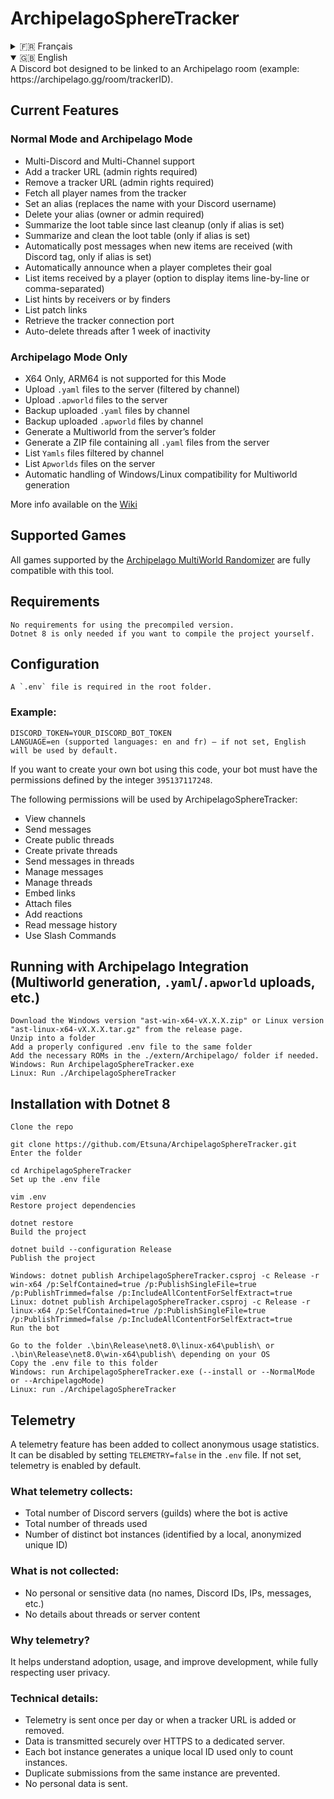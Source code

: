 # ArchipelagoSphereTracker 
<details>
<summary>🇫🇷 Français</summary>

Un bot Discord conçu pour être lié a la room pour Archipelago (Exemple : https://archipelago.gg/room/trackerID).

## Fonctionnalités Actuelles
### Mode Normal et Mode Archipelago
* Multi-Discord et Multi-Channel
* Ajouter une URL (Droits d'admin requis)
* Supprimer une URL (Droits d'admin requis)
* Récupérer tous les noms depuis le tracker
* Définir un alias (remplace le nom par celui sur Discord)
* Supprimer son propre alias (Propriétaire et Admin requis)
* Récapituler la table de loot des objets depuis le dernier récapitulatif et nettoyage (uniquement si un alias a été créé).
* Récapituler et nettoyer la table de loot des objets (uniquement si un alias a été créé).
* Envoyer automatiquement des messages concernant les nouveaux objets lootés sur Discord (avec le tag Discord, uniquement si un alias a été créé).
* Envoyer automatiquement un message quand un joueur complète son objectif.
* Lister les items reçus par le nom du joueur (avec l'option d'affichage en retour à la ligne pour chaque item ou séparés par une virgule).
* Lister les hints par receivers ou par finders.
* Lister le lien des Patchs.
* Récupérer le port de connexion.
* Suppression automatique du fil après 1 semaine d'inactivité.

### Mode Archipelago Seulement
* ARM64 n'est pas supporté avec ce mode.
* Envoyer des `.yamls` au server filtré par le channel.
* Envoyer des `.apworld` au server.
* Backup des `.yamls` envoyés au channel
* Backup des `.apwrolds` envoyés au channel
* Générer à partir du dossier du server un Multiworld.
* Générer à partir du server une fichier Zip contenant tous les `.yamls` compris dans le Zip.
* Lister les `Yamls` filtré par le channel.
* Lister les `Apworlds` présent dans le server.
* Gestion automatique de la compatibilité Windows et Linux pour la generation des Multiworld.


Pour plus d'info, voir le [Wiki](https://github.com/Etsuna/ArchipelagoSphereTracker/wiki)

## Jeux Pris en Charge
Tous les jeux pris en charge par le Randomizer MultiWorld [Archipelago](https://github.com/ArchipelagoMW/Archipelago) sont compatibles et ont une compatibilité MultiWorld complète entre eux.

## Prérequis
```
Aucun prérequis n’est nécessaire pour utiliser la version précompilée.
Dotnet 8 est requis uniquement si vous souhaitez compiler le projet vous-même.
```

## Configuration
Un fichier `.env` est nécessaire dans le répertoire principal du dépôt.

### Exemple de Configuration :
```
DISCORD_TOKEN=YOUR_DISCORD_BOT_TOKEN
LANGUAGE=fr (langues supportées : en et fr) — si non défini, l’anglais sera utilisé par défaut.
```

Si vous souhaitez créer votre propre bot Discord en utilisant le code de ce dépôt, votre bot aura besoin des permissions définies par l'entier `395137117248`.

Les permissions suivantes seront accordées à ArchipelagoSphereTracker :
* Voir les salons  
* Envoyer des messages
* Créer des fils publics
* Créer des fils privés  
* Envoyer des messages dans les threads  
* Gérer les messages
* Gérer les fils  
* Intégrer des liens  
* Joindre des fichiers  
* Ajouter des réactions  
* Lire l’historique des messages
* Utiliser des commands slash

## Execution avec l'intégration d'Archipelago (Génération de multiworld, envoi de yamls/apworlds, etc)
```
Téléchargez la version Windows "ast-win-x64-vX.X.X.zip" ou Linux "ast-linux-x64-vX.X.X.tar.gz" depuis la page des releases.
Décompressez dans un dossier
Ajoutez dans la même répertoire le fichier .env correctement configuré
Ajoutez dans le dossier ./extern/Archipelago/ les roms necessaires si besoin
Windows: Executez le programme ArchipelagoSphereTracker.exe
Linux: Executez le programme ./ArchipelagoSphereTracker
```

## Installation avec Dotnet 8
```
# Clonez le dépôt
git clone https://github.com/Etsuna/ArchipelagoSphereTracker.git

# Entrez dans le répertoire
cd ArchipelagoSphereTracker

# Configurez votre fichier .env
vim .env

# Restaurez le projet
dotnet restore

# Compilez le projet
dotnet build --configuration Release

# Publishez le projet
Windows x64 : dotnet publish ArchipelagoSphereTracker.csproj -c Release -r win-x64 /p:SelfContained=true /p:PublishSingleFile=true /p:PublishTrimmed=false /p:IncludeAllContentForSelfExtract=true
linux x64: dotnet publish ArchipelagoSphereTracker.csproj -c Release -r linux-x64 /p:SelfContained=true /p:PublishSingleFile=true /p:PublishTrimmed=false /p:IncludeAllContentForSelfExtract=true
Windows arm64 : dotnet publish ArchipelagoSphereTracker.csproj -c Release -r win-arm64 /p:SelfContained=true /p:PublishSingleFile=true /p:PublishTrimmed=false /p:IncludeAllContentForSelfExtract=true
linux arm64: dotnet publish ArchipelagoSphereTracker.csproj -c Release -r linux-arm64 /p:SelfContained=true /p:PublishSingleFile=true /p:PublishTrimmed=false /p:IncludeAllContentForSelfExtract=true

# Lancez le bot
Allez dans le dossier .\bin\Release\net8.0\linux-x64\publish\ ou .\bin\Release\net8.0\win-x64\publish\ selon votre OS
Copiez le fichier .env dans ce dossier
Windows: exécutez ArchipelagoSphereTracker.exe (--install ou --NormalMode ou --ArchipelagoMode)
Linux: exécutez ./ArchipelagoSphereTracker
```

## Télémétrie
Une fonctionnalité de télémétrie a été ajoutée pour collecter des statistiques d’usage anonymes du programme.
Elle peut être désactivée en ajoutant dans le `.env` le paramètre `TELEMETRY=false`. Si non défini, la télémétrie est activée par défaut.

Que collecte la télémétrie ?
* Le nombre total de serveurs Discord (guilds) où le programme est actif
* Le nombre total de fils utilisés
* Le nombre d’instances distinctes du programme en fonctionnement (identifiées par un identifiant unique local, anonymisé)

Ce qui n’est pas collecté :
* Aucune donnée personnelle ou sensible (pas de noms, IDs Discord, IP, messages, etc.)
* Aucun détail sur les fils ou contenus des serveurs

## Pourquoi cette télémétrie ?

Elle permet de mieux comprendre l’adoption du programme, d’évaluer son utilisation, et d’améliorer son développement, tout en respectant la vie privée des utilisateurs.

## Fonctionnement technique

* La télémétrie est envoyée automatiquement une fois par jour ou à chaque fois qu'une URL d'un Room est ajoutée ou supprimée depuis chaque instance.
* Les données sont transmises de façon sécurisée via HTTPS vers un serveur dédié.
* Chaque instance génère localement un identifiant unique non personnel utilisé pour compter les programmes distincts.
* Un mécanisme évite les envois multiples par jour depuis une même instance.
* Aucune donnée personnelle n’est envoyée.


</details>

<details open>
<summary>🇬🇧 English</summary>
A Discord bot designed to be linked to an Archipelago room (example: https://archipelago.gg/room/trackerID).

## Current Features
### Normal Mode and Archipelago Mode
* Multi-Discord and Multi-Channel support  
* Add a tracker URL (admin rights required)  
* Remove a tracker URL (admin rights required)  
* Fetch all player names from the tracker  
* Set an alias (replaces the name with your Discord username)  
* Delete your alias (owner or admin required)  
* Summarize the loot table since last cleanup (only if alias is set)  
* Summarize and clean the loot table (only if alias is set)  
* Automatically post messages when new items are received (with Discord tag, only if alias is set)  
* Automatically announce when a player completes their goal  
* List items received by a player (option to display items line-by-line or comma-separated)  
* List hints by receivers or by finders  
* List patch links  
* Retrieve the tracker connection port  
* Auto-delete threads after 1 week of inactivity  

### Archipelago Mode Only
* X64 Only, ARM64 is not supported for this Mode
* Upload `.yaml` files to the server (filtered by channel)  
* Upload `.apworld` files to the server  
* Backup uploaded `.yaml` files by channel  
* Backup uploaded `.apworld` files by channel  
* Generate a Multiworld from the server’s folder  
* Generate a ZIP file containing all `.yaml` files from the server  
* List `Yamls` files filtered by channel  
* List `Apworlds` files on the server  
* Automatic handling of Windows/Linux compatibility for Multiworld generation


More info available on the [Wiki](https://github.com/Etsuna/ArchipelagoSphereTracker/wiki)

## Supported Games
All games supported by the [Archipelago MultiWorld Randomizer](https://github.com/ArchipelagoMW/Archipelago) are fully compatible with this tool.

## Requirements
```
No requirements for using the precompiled version.
Dotnet 8 is only needed if you want to compile the project yourself.
```
## Configuration
```
A `.env` file is required in the root folder.
```

### Example:
```
DISCORD_TOKEN=YOUR_DISCORD_BOT_TOKEN
LANGUAGE=en (supported languages: en and fr) — if not set, English will be used by default.
```

If you want to create your own bot using this code, your bot must have the permissions defined by the integer `395137117248`.

The following permissions will be used by ArchipelagoSphereTracker:
* View channels  
* Send messages  
* Create public threads  
* Create private threads  
* Send messages in threads  
* Manage messages  
* Manage threads  
* Embed links  
* Attach files  
* Add reactions  
* Read message history 
* Use Slash Commands

## Running with Archipelago Integration (Multiworld generation, `.yaml`/`.apworld` uploads, etc.)
```
Download the Windows version "ast-win-x64-vX.X.X.zip" or Linux version "ast-linux-x64-vX.X.X.tar.gz" from the release page.
Unzip into a folder
Add a properly configured .env file to the same folder
Add the necessary ROMs in the ./extern/Archipelago/ folder if needed.
Windows: Run ArchipelagoSphereTracker.exe
Linux: Run ./ArchipelagoSphereTracker
```

## Installation with Dotnet 8
```
Clone the repo

git clone https://github.com/Etsuna/ArchipelagoSphereTracker.git
Enter the folder

cd ArchipelagoSphereTracker
Set up the .env file

vim .env
Restore project dependencies

dotnet restore
Build the project

dotnet build --configuration Release
Publish the project

Windows: dotnet publish ArchipelagoSphereTracker.csproj -c Release -r win-x64 /p:SelfContained=true /p:PublishSingleFile=true /p:PublishTrimmed=false /p:IncludeAllContentForSelfExtract=true
Linux: dotnet publish ArchipelagoSphereTracker.csproj -c Release -r linux-x64 /p:SelfContained=true /p:PublishSingleFile=true /p:PublishTrimmed=false /p:IncludeAllContentForSelfExtract=true
Run the bot

Go to the folder .\bin\Release\net8.0\linux-x64\publish\ or .\bin\Release\net8.0\win-x64\publish\ depending on your OS
Copy the .env file to this folder
Windows: run ArchipelagoSphereTracker.exe (--install or --NormalMode or --ArchipelagoMode)
Linux: run ./ArchipelagoSphereTracker
```

## Telemetry
A telemetry feature has been added to collect anonymous usage statistics.  
It can be disabled by setting `TELEMETRY=false` in the `.env` file. If not set, telemetry is enabled by default.

### What telemetry collects:
* Total number of Discord servers (guilds) where the bot is active  
* Total number of threads used  
* Number of distinct bot instances (identified by a local, anonymized unique ID)  

### What is **not** collected:
* No personal or sensitive data (no names, Discord IDs, IPs, messages, etc.)  
* No details about threads or server content  

### Why telemetry?
It helps understand adoption, usage, and improve development, while fully respecting user privacy.

### Technical details:
* Telemetry is sent once per day or when a tracker URL is added or removed.  
* Data is transmitted securely over HTTPS to a dedicated server.  
* Each bot instance generates a unique local ID used only to count instances.  
* Duplicate submissions from the same instance are prevented.  
* No personal data is sent.
</details>

